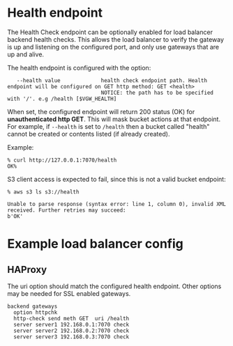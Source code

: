 # Health endpoint
The Health Check endpoint can be optionally enabled for load balancer backend health checks. This allows the load balancer to verify the gateway is up and listening on the configured port, and only use gateways that are up and alive.

The health endpoint is configured with the option:
```
   --health value             health check endpoint path. Health endpoint will be configured on GET http method: GET <health>
                              NOTICE: the path has to be specified with '/'. e.g /health [$VGW_HEALTH]
```

When set, the configured endpoint will return 200 status (OK) for **unauthenticated http GET**. This will mask bucket actions at that endpoint. For example, if `--health` is set to `/health` then a bucket called "health" cannot be created or contents listed (if already created).

Example:
```
% curl http://127.0.0.1:7070/health
OK%                
```

S3 client access is expected to fail, since this is not a valid bucket endpoint:
```
% aws s3 ls s3://health

Unable to parse response (syntax error: line 1, column 0), invalid XML received. Further retries may succeed:
b'OK'
```

# Example load balancer config
## HAProxy
The uri option should match the configured health endpoint. Other options may be needed for SSL enabled gateways.
```
backend gateways
  option httpchk
  http-check send meth GET  uri /health
  server server1 192.168.0.1:7070 check
  server server2 192.168.0.2:7070 check
  server server3 192.168.0.3:7070 check
```